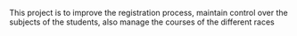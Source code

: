 
This project is to improve the registration process, maintain control over the subjects of the students, also manage the courses of the different races